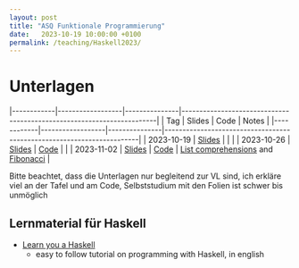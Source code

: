 ```yaml
---
layout: post
title: "ASQ Funktionale Programmierung"
date:   2023-10-19 10:00:00 +0100
permalink: /teaching/Haskell2023/
---
```

<!-- LTeX: language=de-DE -->


# Unterlagen

|------------|------------------|---------------|-----------------------------------------------------------------------|
| Tag        | Slides           | Code          | Notes                                                                 |
|------------|------------------|---------------|-----------------------------------------------------------------------|
| 2023-10-19 | [Slides](01.pdf) |               |                                                                       |
| 2023-10-26 | [Slides](02.pdf) | [Code](02.hs) |                                                                       |
| 2023-11-02 | [Slides](03.pdf) | [Code](03.hs) | [List comprehensions](03-comprehension.hs) and [Fibonacci](03-fib.hs) |

Bitte beachtet, dass die Unterlagen nur begleitend zur VL sind, ich erkläre viel an der Tafel und am Code, Selbststudium mit den Folien ist schwer bis unmöglich

## Lernmaterial für Haskell

- [Learn you a Haskell](http://learnyouahaskell.com/)
  - easy to follow tutorial on programming with Haskell, in english


